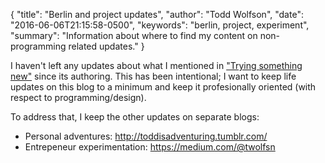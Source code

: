 {
  "title": "Berlin and project updates",
  "author": "Todd Wolfson",
  "date": "2016-06-06T21:15:58-0500",
  "keywords": "berlin, project, experiment",
  "summary": "Information about where to find my content on non-programming related updates."
}

I haven't left any updates about what I mentioned in ["Trying something new"][] since its authoring. This has been intentional; I want to keep life updates on this blog to a minimum and keep it profesionally oriented (with respect to programming/design).

["Trying something new"]: /2016-02-15-trying-something-new

To address that, I keep the other updates on separate blogs:

- Personal adventures: http://toddisadventuring.tumblr.com/
- Entrepeneur experimentation: https://medium.com/@twolfsn
